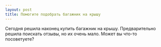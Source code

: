 ```yaml
---
layout: post 
title: Помогите подобрать багажник на крышу 
--- 
```

Сегодня решила наконец купить багажник на крышу. Предварительно решила поискать отзывы, но их очень мало. Может вы что-то посоветуете?